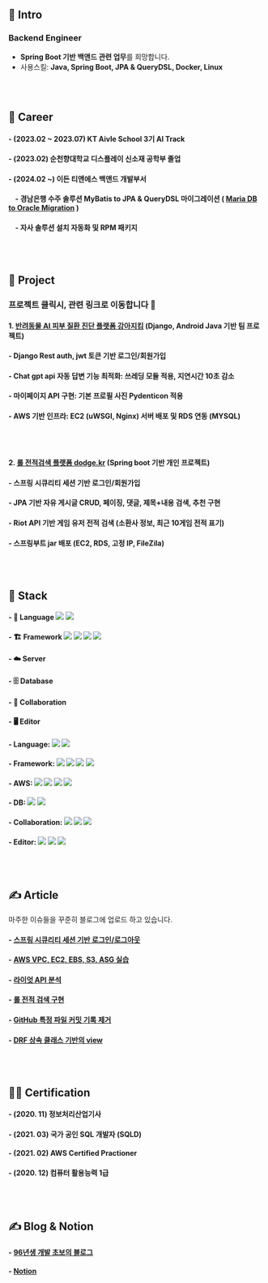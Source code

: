 ## 👋 Intro
### Backend Engineer
- **Spring Boot 기반 백앤드 관련 업무**를 희망합니다.
- 사용스킬: **Java, Spring Boot, JPA & QueryDSL, Docker, Linux**

<!--#### - Resume: [Resume/이력서](https://little-bit-cf9.notion.site/56b5bbf4385a4872b54700763239187a)-->
<br><br/>
## 🏢 Career
#### - (2023.02 ~ 2023.07) KT Aivle School 3기 AI Track
#### - (2023.02) 순천향대학교 디스플레이 신소재 공학부 졸업
#### - (2024.02 ~) 이든 티앤에스 백앤드 개발부서
#### &nbsp;&nbsp;&nbsp;&nbsp;- 경남은행 수주 솔루션 MyBatis to JPA & QueryDSL 마이그레이션 ( [Maria DB to Oracle Migration](https://tidal-badger-060.notion.site/Maria-DB-to-Oracle-Migration-1c65e3aabcb480c8a1a9d04997a407d4?pvs=4) )
#### &nbsp;&nbsp;&nbsp;&nbsp;- 자사 솔루션 설치 자동화 및 RPM 패키지


<br><br/>
## 🚀 Project
### 프로젝트 클릭시, 관련 링크로 이동합니다 🎉
#### 1. [반려동물 AI 피부 질환 진단 플랫폼 강아지킴](https://github.com/kwakchaewon/kangazikim) (Django, Android Java 기반 팀 프로젝트)
#### - Django Rest auth, jwt 토큰 기반 로그인/회원가입
#### - Chat gpt api 자동 답변 기능 최적화: 쓰레딩 모듈 적용, 지연시간 10초 감소
#### - 마이페이지 API 구현: 기본 프로필 사진 Pydenticon 적용
#### - AWS 기반 인프라: EC2 (uWSGI, Nginx) 서버 배포 및 RDS 연동 (MYSQL)

<br><br/>
#### 2. [롤 전적검색 플랫폼 dodge.kr](https://github.com/kwakchaewon/dodgekr) (Spring boot 기반 개인 프로젝트)
#### - 스프링 시큐리티 세션 기반 로그인/회원가입
#### - JPA 기반 자유 게시글 CRUD, 페이징, 댓글, 제목+내용 검색, 추천 구현
#### - Riot API 기반 게임 유저 전적 검색 (소환사 정보, 최근 10게임 전적 표기)
#### - 스프링부트 jar 배포 (EC2, RDS, 고정 IP, FileZila)

<br><br/>
## 🏁 Stack
#### - 🚀 Language <img src="https://img.shields.io/badge/python-3776AB?style=for-the-badge&logo=python&logoColor=white"> <img src="https://img.shields.io/badge/JAVA-6DB33F?style=for-the-badge&logo=gradle&logoColor=white">
#### - 🏗️ Framework <img src="https://img.shields.io/badge/SPRING BOOT-6DB33F?style=for-the-badge&logo=springboot&logoColor=white"> <img src="https://img.shields.io/badge/SPRING SECURITY-6DB33F?style=for-the-badge&logo=springsecurity&logoColor=white"> <img src="https://img.shields.io/badge/Django-008000?style=for-the-badge&logo=Django&logoColor=white"> <img src="https://img.shields.io/badge/DRF-092E20?style=for-the-badge&logo=Django&logoColor=white"> 
#### - ☁️ Server
#### - 🗄️ Database
#### - 🤝 Collaboration
#### - 🖥️ Editor

#### - Language: <img src="https://img.shields.io/badge/python-3776AB?style=for-the-badge&logo=python&logoColor=white"> <img src="https://img.shields.io/badge/JAVA-6DB33F?style=for-the-badge&logo=gradle&logoColor=white">
#### - Framework: <img src="https://img.shields.io/badge/Django-008000?style=for-the-badge&logo=Django&logoColor=white"> <img src="https://img.shields.io/badge/DRF-092E20?style=for-the-badge&logo=Django&logoColor=white"> <img src="https://img.shields.io/badge/SPRING BOOT-6DB33F?style=for-the-badge&logo=springboot&logoColor=white"> <img src="https://img.shields.io/badge/SPRING SECURITY-6DB33F?style=for-the-badge&logo=springsecurity&logoColor=white">
#### - AWS: <img src="https://img.shields.io/badge/IAM-232F3E?style=for-the-badge&logo=amazonaws&logoColor=white"> <img src="https://img.shields.io/badge/EC2-FF9900?style=for-the-badge&logo=amazonec2&logoColor=white"> <img src="https://img.shields.io/badge/RDS-527FFF?style=for-the-badge&logo=amazonrds&logoColor=white"> <img src="https://img.shields.io/badge/S3-569A31?style=for-the-badge&logo=amazons3&logoColor=white">
#### - DB: <img src="https://img.shields.io/badge/mysql-4479A1?style=for-the-badge&logo=python&logoColor=white"> <img src="https://img.shields.io/badge/oracle-F80000?style=for-the-badge&logo=oracle&logoColor=white">
#### - Collaboration: <img src="https://img.shields.io/badge/git-F05032?style=for-the-badge&logo=git&logoColor=white"> <img src="https://img.shields.io/badge/slack-4A154B?style=for-the-badge&logo=slack&logoColor=white"> <img src="https://img.shields.io/badge/notion-000000?style=for-the-badge&logo=notion&logoColor=white"> 
#### - Editor: <img src="https://img.shields.io/badge/pycharm-000000?style=for-the-badge&logo=pycharm&logoColor=white"> <img src="https://img.shields.io/badge/ECLIPSE-2C2255?style=for-the-badge&logo=eclipseide&logoColor=white"> <img src="https://img.shields.io/badge/IntelliiJ-2C2255?style=for-the-badge&logo=intellijidea&logoColor=white">
<br><br/>
## ✍️ Article
마주한 이슈들을 꾸준히 블로그에 업로드 하고 있습니다.
#### - [스프링 시큐리티 세션 기반 로그인/로그아웃](https://ksh03003.tistory.com/77)
#### - [AWS VPC, EC2, EBS, S3, ASG 실습](https://ksh03003.tistory.com/61)
#### - [라이엇 API 분석](https://ksh03003.tistory.com/89)
#### - [롤 전적 검색 구현](https://ksh03003.tistory.com/90)
#### - [GitHub 특정 파일 커밋 기록 제거](https://ksh03003.tistory.com/78)
#### - [DRF 상속 클래스 기반의 view](https://ksh03003.tistory.com/39)

<br><br/>
## 👨‍🎓 Certification
#### - (2020. 11) 정보처리산업기사
#### - (2021. 03) 국가 공인 SQL 개발자 (SQLD)
#### - (2021. 02) AWS Certified Practioner
#### - (2020. 12) 컴퓨터 활용능력 1급
<br><br/>
## ✍️ Blog & Notion
#### - [96년생 개발 초보의 블로그](https://ksh03003.tistory.com/)
#### - [Notion](https://tidal-badger-060.notion.site/1795e3aabcb48053b02be3d91b5da9f3?pvs=74)
<br><br/>
